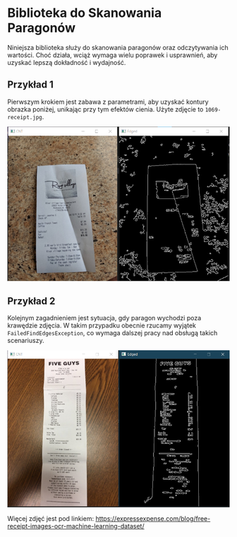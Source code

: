 # Biblioteka do Skanowania Paragonów

Niniejsza biblioteka służy do skanowania paragonów oraz odczytywania ich wartości. Choć działa, wciąż wymaga wielu poprawek i usprawnień, aby uzyskać
lepszą dokładność i wydajność.

## Przykład 1

Pierwszym krokiem jest zabawa z parametrami, aby uzyskać kontury obrazka poniżej, unikając przy tym efektów cienia. Użyte zdjęcie
to `1069-receipt.jpg`.

![Przykład 1](rdm_img/ex1.png)

## Przykład 2

Kolejnym zagadnieniem jest sytuacja, gdy paragon wychodzi poza krawędzie zdjęcia. W takim przypadku obecnie rzucamy
wyjątek `FailedFindEdgesException`, co wymaga dalszej pracy nad obsługą takich scenariuszy.

![Przykład 2](rdm_img/ex2.png)


Więcej zdjęć jest pod linkiem: https://expressexpense.com/blog/free-receipt-images-ocr-machine-learning-dataset/